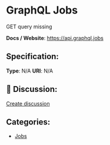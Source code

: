 # GraphQL Jobs


GET query missing

**Docs / Website**: https://api.graphql.jobs

## Specification:
**Type**:  N/A 
**URI**:  N/A 

## 💬 Discussion:
[Create discussion](link)

## Categories:
- [Jobs](https://github.com/apis-list/apis-list#jobs)





